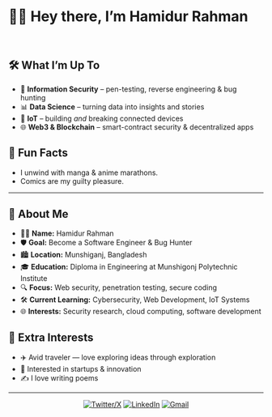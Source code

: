 # 🙋‍♂️ Hey there, I’m **Hamidur Rahman**

<br>

## 🛠️ What I’m Up To

* 🔐 **Information Security** – pen-testing, reverse engineering & bug hunting
* 📊 **Data Science** – turning data into insights and stories
* 🔌 **IoT** – building *and* breaking connected devices
* 🌐 **Web3 & Blockchain** – smart-contract security & decentralized apps

## 🌟 Fun Facts

* I unwind with manga & anime marathons.
* Comics are my guilty pleasure.

---

## 📇 About Me

* 👨‍💻 **Name:** Hamidur Rahman
* 🛡️ **Goal:** Become a Software Engineer & Bug Hunter
* 🏙️ **Location:** Munshiganj, Bangladesh
* 🎓 **Education:** Diploma in Engineering at Munshigonj Polytechnic Institute
* 🔍 **Focus:** Web security, penetration testing, secure coding
* 🛠️ **Current Learning:** Cybersecurity, Web Development, IoT Systems
* 🌐 **Interests:** Security research, cloud computing, software development

## 🧭 Extra Interests

* ✈️ Avid traveler — love exploring ideas through exploration
* 🚀 Interested in startups & innovation
* ✍️ I love writing poems

---

<div align="center">

[![Twitter/X](https://skillicons.dev/icons?i=twitter)](https://twitter.com/hamidur0x)
[![LinkedIn](https://skillicons.dev/icons?i=linkedin)](https://www.linkedin.com/in/hamidur0x/)
[![Gmail](https://skillicons.dev/icons?i=gmail)](https://mail.google.com/mail/u/0/#inbox?compose=GTvVlcSDZqbVGNgMvqmsWsJFrKkSWzJFsxTSnFMDHrWVrcqghtHTFHcBCqfdKsPRmKsngzsqpCPsx)

</div>

